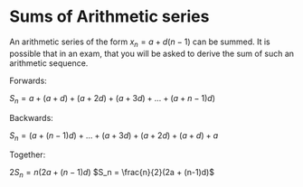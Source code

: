 # Sums of Arithmetic series
An arithmetic series of the form $x_n = a + d(n-1)$ can be summed. It is possible that in an exam, that you will be asked to derive the sum of such an arithmetic sequence.

Forwards: 

$S_n = a + (a+d) + (a+2d) + (a+3d) + \dots + (a + n -1)d)$

Backwards:

$S_n = (a+(n-1)d) + \dots + (a+3d) + (a+2d) + (a+d) + a$

Together:

$2S_n = n(2a + (n-1)d)$
$S_n = \frac{n}{2}(2a + (n-1)d)$